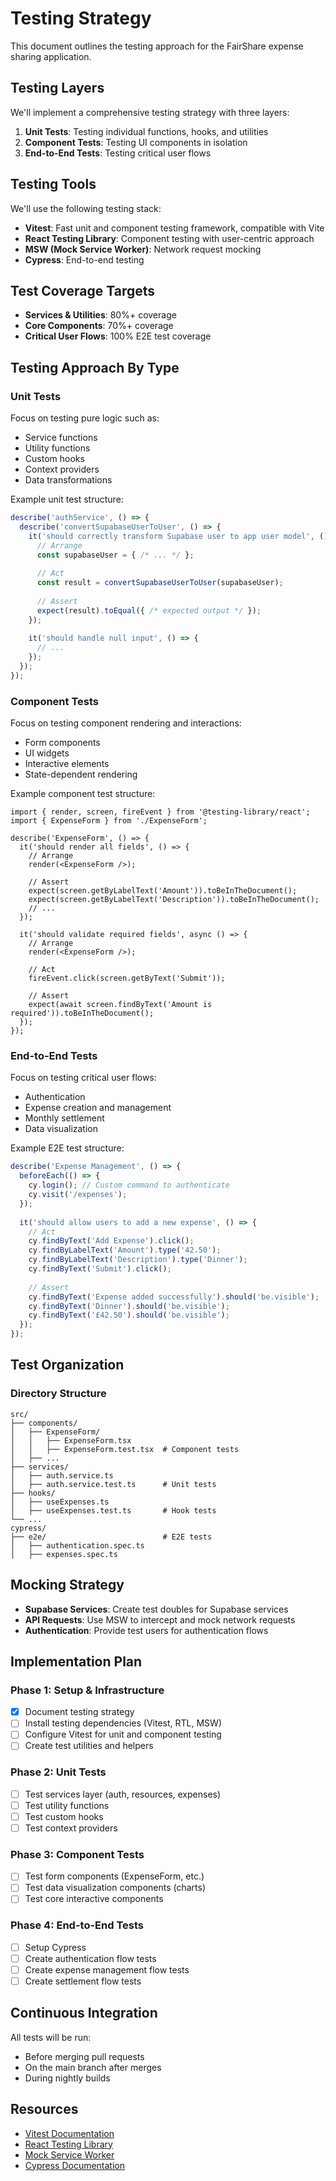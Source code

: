 # Testing Strategy

This document outlines the testing approach for the FairShare expense sharing application.

## Testing Layers

We'll implement a comprehensive testing strategy with three layers:

1. **Unit Tests**: Testing individual functions, hooks, and utilities
2. **Component Tests**: Testing UI components in isolation
3. **End-to-End Tests**: Testing critical user flows

## Testing Tools

We'll use the following testing stack:

- **Vitest**: Fast unit and component testing framework, compatible with Vite
- **React Testing Library**: Component testing with user-centric approach
- **MSW (Mock Service Worker)**: Network request mocking
- **Cypress**: End-to-end testing

## Test Coverage Targets

- **Services & Utilities**: 80%+ coverage
- **Core Components**: 70%+ coverage
- **Critical User Flows**: 100% E2E test coverage

## Testing Approach By Type

### Unit Tests

Focus on testing pure logic such as:
- Service functions
- Utility functions
- Custom hooks
- Context providers
- Data transformations

Example unit test structure:
```ts
describe('authService', () => {
  describe('convertSupabaseUserToUser', () => {
    it('should correctly transform Supabase user to app user model', () => {
      // Arrange
      const supabaseUser = { /* ... */ };
      
      // Act
      const result = convertSupabaseUserToUser(supabaseUser);
      
      // Assert
      expect(result).toEqual({ /* expected output */ });
    });
    
    it('should handle null input', () => {
      // ... 
    });
  });
});
```

### Component Tests

Focus on testing component rendering and interactions:
- Form components
- UI widgets
- Interactive elements
- State-dependent rendering

Example component test structure:
```tsx
import { render, screen, fireEvent } from '@testing-library/react';
import { ExpenseForm } from './ExpenseForm';

describe('ExpenseForm', () => {
  it('should render all fields', () => {
    // Arrange
    render(<ExpenseForm />);
    
    // Assert
    expect(screen.getByLabelText('Amount')).toBeInTheDocument();
    expect(screen.getByLabelText('Description')).toBeInTheDocument();
    // ...
  });
  
  it('should validate required fields', async () => {
    // Arrange
    render(<ExpenseForm />);
    
    // Act
    fireEvent.click(screen.getByText('Submit'));
    
    // Assert
    expect(await screen.findByText('Amount is required')).toBeInTheDocument();
  });
});
```

### End-to-End Tests

Focus on testing critical user flows:
- Authentication
- Expense creation and management
- Monthly settlement
- Data visualization

Example E2E test structure:
```ts
describe('Expense Management', () => {
  beforeEach(() => {
    cy.login(); // Custom command to authenticate
    cy.visit('/expenses');
  });
  
  it('should allow users to add a new expense', () => {
    // Act
    cy.findByText('Add Expense').click();
    cy.findByLabelText('Amount').type('42.50');
    cy.findByLabelText('Description').type('Dinner');
    cy.findByText('Submit').click();
    
    // Assert
    cy.findByText('Expense added successfully').should('be.visible');
    cy.findByText('Dinner').should('be.visible');
    cy.findByText('£42.50').should('be.visible');
  });
});
```

## Test Organization

### Directory Structure

```
src/
├── components/
│   ├── ExpenseForm/
│   │   ├── ExpenseForm.tsx
│   │   ├── ExpenseForm.test.tsx  # Component tests
│   ├── ...
├── services/
│   ├── auth.service.ts
│   ├── auth.service.test.ts      # Unit tests
├── hooks/
│   ├── useExpenses.ts
│   ├── useExpenses.test.ts       # Hook tests
└── ...
cypress/
├── e2e/                          # E2E tests
│   ├── authentication.spec.ts
│   ├── expenses.spec.ts
```

## Mocking Strategy

- **Supabase Services**: Create test doubles for Supabase services
- **API Requests**: Use MSW to intercept and mock network requests
- **Authentication**: Provide test users for authentication flows

## Implementation Plan

### Phase 1: Setup & Infrastructure
- [x] Document testing strategy
- [ ] Install testing dependencies (Vitest, RTL, MSW)
- [ ] Configure Vitest for unit and component testing
- [ ] Create test utilities and helpers

### Phase 2: Unit Tests
- [ ] Test services layer (auth, resources, expenses)
- [ ] Test utility functions
- [ ] Test custom hooks
- [ ] Test context providers

### Phase 3: Component Tests
- [ ] Test form components (ExpenseForm, etc.)
- [ ] Test data visualization components (charts)
- [ ] Test core interactive components

### Phase 4: End-to-End Tests
- [ ] Setup Cypress
- [ ] Create authentication flow tests
- [ ] Create expense management flow tests
- [ ] Create settlement flow tests

## Continuous Integration

All tests will be run:
- Before merging pull requests
- On the main branch after merges
- During nightly builds

## Resources

- [Vitest Documentation](https://vitest.dev/)
- [React Testing Library](https://testing-library.com/docs/react-testing-library/intro/)
- [Mock Service Worker](https://mswjs.io/)
- [Cypress Documentation](https://docs.cypress.io/) 